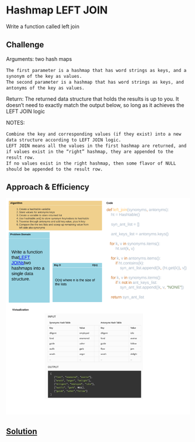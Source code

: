 # Hashmap LEFT JOIN
Write a function called left join
## Challenge
Arguments: two hash maps

    The first parameter is a hashmap that has word strings as keys, and a synonym of the key as values.
    The second parameter is a hashmap that has word strings as keys, and antonyms of the key as values.

Return: The returned data structure that holds the results is up to you. It doesn’t need to exactly match the output below, so long as it achieves the LEFT JOIN logic

NOTES:

    Combine the key and corresponding values (if they exist) into a new data structure according to LEFT JOIN logic.
    LEFT JOIN means all the values in the first hashmap are returned, and if values exist in the “right” hashmap, they are appended to the result row.
    If no values exist in the right hashmap, then some flavor of NULL should be appended to the result row.

## Approach & Efficiency

<img alt="White Board Image" src="Two Left Joins.png">

## [Solution](/python/code_challenges/hashtable_left_join.py)
